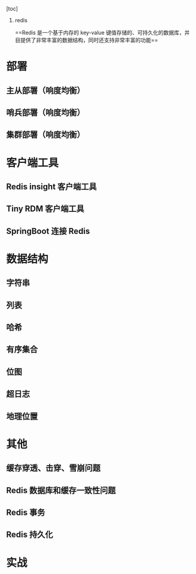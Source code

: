[toc]

1. redis

   ==Redis 是一个基于内存的 key-value 键值存储的、可持久化的数据库，并目提供了非常丰富的数据结构，同时还支持非常丰富的功能==

# 部署



## 主从部署（响度均衡）



## 哨兵部署（响度均衡）

## 集群部署（响度均衡）

# 客户端工具

## Redis insight 客户端工具

## Tiny RDM 客户端工具

## SpringBoot 连接 Redis

# 数据结构

## 字符串

## 列表

## 哈希

## 有序集合

## 位图

## 超日志

## 地理位置

# 其他

## 缓存穿透、击穿、雪崩问题

## Redis 数据库和缓存一致性问题

## Redis 事务

## Redis 持久化

# 实战
